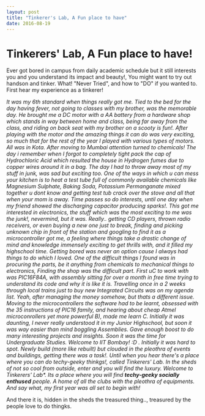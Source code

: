 ```yaml
---
layout: post
title: "Tinkerer's Lab, A Fun place to have"
date: 2016-08-19
---
```


Tinkerers' Lab, A Fun place to have!
=========================
Ever got bored in campus from daily academic schedule but it still interests you and you understand its impact and beauty!, You might 
want to try out handson and tinker. What! "Never Tried", and how to "DO" if you wanted to. First hear my experience as a tinkerer!

_It was my 6th standard when things really got me. Tied to the bed for the day having fever, not going to classes with my brother, 
was the memorable day. He brought me a DC motor with a AA battery from a hardware shop which stands in way between home and class, being 
far away from the class, and riding on back seat with my brother on a scooty is fun!. After playing with the motor and the amazing things 
it can do was very exciting, so much that for the rest of the year I played with various types of motors. All was in Kota. After moving to
Mumbai attention turned to chemicals! The day i remember when I forgot to completely tight pack the cap of Hydrochloric Acid which resulted
the house in Hydrogen fumes due to copper wires around it in a bag. The day I had to throw away most of my stuff in junk, was sad but exciting
too. One of the ways in which u can mess your kitchen is to heat a test tube full of commonly available chemicals like Magnesium Sulphate, Baking Soda,
Potassium Permanganate mixed together u dont know and getting test tub crack over the stove and all that when your mom is away. Time passes so do 
interests, until one day when my friend showed the discharging capacitor producing sparks!. This got me interested in electronics, the stuff which 
was the most exciting to me was the junk!, nevermind, but it was. Really.. getting CD players, thrown radio receivers, or even buying a new one just 
to break, finding and picking unknown chip in front of the station and googling to find it as a microcontroller got me, a feeling where things take a drastic
change of mind and knowledge immensely exciting to get thrills with, and it filled my highschool time. Getting bored was never an option cause I
always had things to do which I loved. One of the difficult things I found was in procuring the parts, be it anything from chemicals to mechanical things to 
electronics, Finding the shop was the difficult part. First uC to work with was PIC16F84A, with assembly sitting for over a month in free time trying to 
understand its code and why it is like it is. Travelling once in a 2 weeks through local trains just to buy new Integrated Circuits was on my agenda list. Yeah, after managing the money
somehow, but thats a different issue. Moving to the microcontrollers the software had to be learnt, obsessed with the 35 instructions of PIC16 family, and hearing about cheap
Atmel microconrollers yet more powerful B), made me learn C. Initially it was daunting, I never really understood it in my Junior Highschool, but soon it was way 
easier than mind boggling Assemblies. Gave enough boost to do many interesting projects and insights. Soon it was the time for Undergraduate Studies. Welcome to IIT Bombay! :D . 
Initially it was hard to spot. Newly build (more like rebuilt) but clouded in the pleothra of events and buildings, getting there was a task!. Until when you hear there's a place
where you can do techy-geeky thinkgs!, called Tinkerers' Lab. In the sheds of not so cool from outside, enter and you will find the luxury. Welcome to *Tinkerers' Lab**.
Its a place where you will find **techy-geeky socially enthused** people. A home of all the clubs with the pleothra of equipments. And say what, my first year was all set to begin with!_

And there it is, hidden in the sheds the treasured thing.., treasured by the people love to do thingks.
